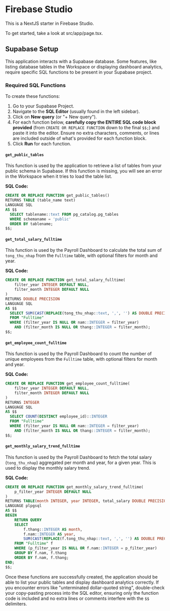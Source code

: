 
# Firebase Studio

This is a NextJS starter in Firebase Studio.

To get started, take a look at src/app/page.tsx.

## Supabase Setup

This application interacts with a Supabase database. Some features, like listing database tables in the Workspace or displaying dashboard analytics, require specific SQL functions to be present in your Supabase project.

### Required SQL Functions

To create these functions:

1.  Go to your Supabase Project.
2.  Navigate to the **SQL Editor** (usually found in the left sidebar).
3.  Click on **New query** (or "+ New query").
4.  For each function below, **carefully copy the ENTIRE SQL code block provided** (from `CREATE OR REPLACE FUNCTION` down to the final `$$;`) and paste it into the editor. Ensure no extra characters, comments, or lines are included outside of what's provided for each function block.
5.  Click **Run** for each function.

#### `get_public_tables`

This function is used by the application to retrieve a list of tables from your public schema in Supabase. If this function is missing, you will see an error in the Workspace when it tries to load the table list.

**SQL Code:**
```sql
CREATE OR REPLACE FUNCTION get_public_tables()
RETURNS TABLE (table_name text)
LANGUAGE SQL
AS $$
  SELECT tablename::text FROM pg_catalog.pg_tables
  WHERE schemaname = 'public'
  ORDER BY tablename;
$$;
```

#### `get_total_salary_fulltime`

This function is used by the Payroll Dashboard to calculate the total sum of `tong_thu_nhap` from the `Fulltime` table, with optional filters for month and year.

**SQL Code:**
```sql
CREATE OR REPLACE FUNCTION get_total_salary_fulltime(
    filter_year INTEGER DEFAULT NULL,
    filter_month INTEGER DEFAULT NULL
)
RETURNS DOUBLE PRECISION
LANGUAGE SQL
AS $$
  SELECT SUM(CAST(REPLACE(tong_thu_nhap::text, ',', '') AS DOUBLE PRECISION))
  FROM "Fulltime"
  WHERE (filter_year IS NULL OR nam::INTEGER = filter_year)
    AND (filter_month IS NULL OR thang::INTEGER = filter_month);
$$;
```

#### `get_employee_count_fulltime`

This function is used by the Payroll Dashboard to count the number of unique employees from the `Fulltime` table, with optional filters for month and year.

**SQL Code:**
```sql
CREATE OR REPLACE FUNCTION get_employee_count_fulltime(
    filter_year INTEGER DEFAULT NULL,
    filter_month INTEGER DEFAULT NULL
)
RETURNS INTEGER
LANGUAGE SQL
AS $$
  SELECT COUNT(DISTINCT employee_id)::INTEGER
  FROM "Fulltime"
  WHERE (filter_year IS NULL OR nam::INTEGER = filter_year)
    AND (filter_month IS NULL OR thang::INTEGER = filter_month);
$$;
```

#### `get_monthly_salary_trend_fulltime`

This function is used by the Payroll Dashboard to fetch the total salary (`tong_thu_nhap`) aggregated per month and year, for a given year. This is used to display the monthly salary trend.

**SQL Code:**
```sql
CREATE OR REPLACE FUNCTION get_monthly_salary_trend_fulltime(
    p_filter_year INTEGER DEFAULT NULL
)
RETURNS TABLE(month INTEGER, year INTEGER, total_salary DOUBLE PRECISION)
LANGUAGE plpgsql
AS $$
BEGIN
    RETURN QUERY
    SELECT
        f.thang::INTEGER AS month,
        f.nam::INTEGER AS year,
        SUM(CAST(REPLACE(f.tong_thu_nhap::text, ',', '') AS DOUBLE PRECISION)) AS total_salary
    FROM "Fulltime" f
    WHERE (p_filter_year IS NULL OR f.nam::INTEGER = p_filter_year)
    GROUP BY f.nam, f.thang
    ORDER BY f.nam, f.thang;
END;
$$;
```

Once these functions are successfully created, the application should be able to list your public tables and display dashboard analytics correctly. If you encounter errors like "unterminated dollar-quoted string", double-check your copy-pasting process into the SQL editor, ensuring only the function code is included and no extra lines or comments interfere with the `$$` delimiters.

